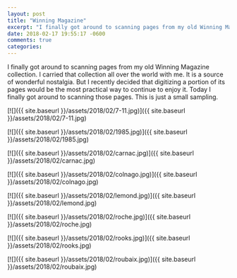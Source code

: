 ```yaml
---
layout: post
title: "Winning Magazine"
excerpt: "I finally got around to scanning pages from my old Winning Magazine collection"
date: 2018-02-17 19:55:17 -0600
comments: true
categories: 
---
```


I finally got around to scanning pages from my old Winning Magazine collection. I carried that collection all over the world with me. It is a source of wonderful nostalgia. But I recently decided that digitizing a portion of its pages would be the most practical way to continue to enjoy it. Today I finally got around to scanning those pages. This is just a small sampling.

[![]({{ site.baseurl }}/assets/2018/02/7-11.jpg)]({{ site.baseurl }}/assets/2018/02/7-11.jpg)

[![]({{ site.baseurl }}/assets/2018/02/1985.jpg)]({{ site.baseurl }}/assets/2018/02/1985.jpg)

[![]({{ site.baseurl }}/assets/2018/02/carnac.jpg)]({{ site.baseurl }}/assets/2018/02/carnac.jpg)

[![]({{ site.baseurl }}/assets/2018/02/colnago.jpg)]({{ site.baseurl }}/assets/2018/02/colnago.jpg)

[![]({{ site.baseurl }}/assets/2018/02/lemond.jpg)]({{ site.baseurl }}/assets/2018/02/lemond.jpg)

[![]({{ site.baseurl }}/assets/2018/02/roche.jpg)]({{ site.baseurl }}/assets/2018/02/roche.jpg)

[![]({{ site.baseurl }}/assets/2018/02/rooks.jpg)]({{ site.baseurl }}/assets/2018/02/rooks.jpg)

[![]({{ site.baseurl }}/assets/2018/02/roubaix.jpg)]({{ site.baseurl }}/assets/2018/02/roubaix.jpg)
